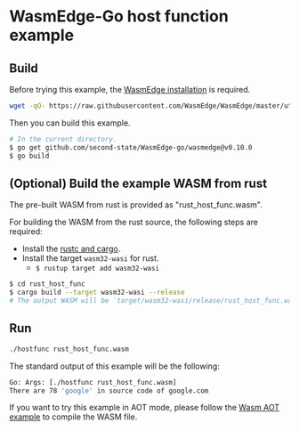 # WasmEdge-Go host function example

## Build

Before trying this example, the [WasmEdge installation](https://wasmedge.org/book/en/start/install.html) is required.

```bash
wget -qO- https://raw.githubusercontent.com/WasmEdge/WasmEdge/master/utils/install.sh | bash -s -- -v 0.10.0
```

Then you can build this example.

```bash
# In the current directory.
$ go get github.com/second-state/WasmEdge-go/wasmedge@v0.10.0
$ go build
```

## (Optional) Build the example WASM from rust

The pre-built WASM from rust is provided as "rust_host_func.wasm".

For building the WASM from the rust source, the following steps are required:

* Install the [rustc and cargo](https://www.rust-lang.org/tools/install).
* Install the target `wasm32-wasi` for rust.
  * `$ rustup target add wasm32-wasi`

```bash
$ cd rust_host_func
$ cargo build --target wasm32-wasi --release
# The output WASM will be `target/wasm32-wasi/release/rust_host_func.wasm`.
```

## Run

```bash
./hostfunc rust_host_func.wasm
```

The standard output of this example will be the following:

```bash
Go: Args: [./hostfunc rust_host_func.wasm]
There are 78 'google' in source code of google.com
```

If you want to try this example in AOT mode, please follow the [Wasm AOT example](https://github.com/second-state/WasmEdge-go-examples/tree/master/go_WasmAOT) to compile the WASM file.

